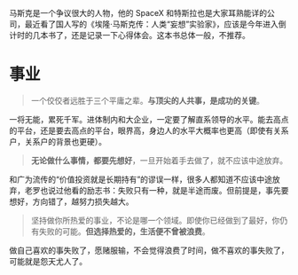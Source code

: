 马斯克是一个争议很大的人物，他的 SpaceX 和特斯拉也是大家耳熟能详的公司，最近看了国人写的《埃隆·马斯克传：人类“妄想”实验家》，应该是今年进入倒计时的几本书了，还是记录一下心得体会。这本书总体一般，不推荐。

# 事业
> 一个佼佼者远胜于三个平庸之辈。**与顶尖的人共事，是成功的关键**。

一将无能，累死千军。进体制内和大企业，一定要了解直系领导的水平。能去高点的平台，还是要去高点的平台，眼界高，身边人的水平大概率也更高（即使有关系户，关系户的背景也更硬）。

> **无论做什么事情，都要先想好**，一旦开始着手去做了，就不应该中途放弃。

和广为流传的“价值投资就是长期持有”的谬误一样，很多人都知道不应该中途放弃，老罗也说过他看的励志书：失败只有一种，就是半途而废。但前提是，事先要想好，方向错了，越努力损失越大。

> 坚持做你所热爱的事业，不论是哪一个领域。即使你已经做到了最好，你仍有失败的可能。**但选择热爱的，生活便不曾被浪费**。

做自己喜欢的事失败了，愿赌服输，不会觉得浪费了时间，做不喜欢的事失败了，可能就是怨天尤人了。
